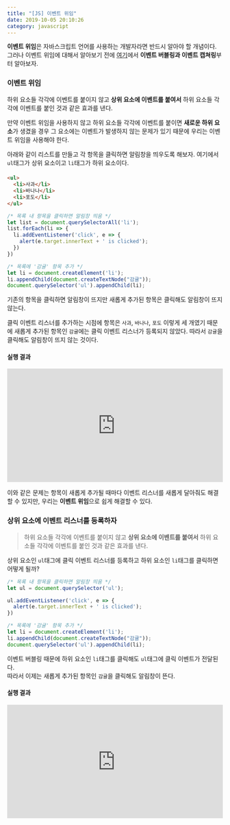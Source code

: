 ```yaml
---
title: "[JS] 이벤트 위임"
date: 2019-10-05 20:10:26
category: javascript
---
```


**이벤트 위임**은 자바스크립트 언어를 사용하는 개발자라면 반드시 알아야 할 개념이다.<br>
그러나 이벤트 위임에 대해서 알아보기 전에 [여기](https://jess2.xyz/JavaScript/event-bubbling%EA%B3%BC-event-capturing/)에서 **이벤트 버블링과 이벤트 캡쳐링**부터 알아보자.

### 이벤트 위임
하위 요소들 각각에 이벤트를 붙이지 않고 **상위 요소에 이벤트를 붙여서** 하위 요소들 각각에 이벤트를 붙인 것과 같은 효과를 낸다.

만약 이벤트 위임을 사용하지 않고 하위 요소들 각각에 이벤트를 붙이면 **새로운 하위 요소**가 생겼을 경우 그 요소에는 이벤트가 발생하지 않는 문제가 있기 때문에 우리는 이벤트 위임을 사용해야 한다.

아래와 같이 리스트를 만들고 각 항목을 클릭하면 알림창을 띄우도록 해보자. 여기에서 `ul`태그가 상위 요소이고 `li`태그가 하위 요소이다.

#### 
```html
<ul>
  <li>사과</li>
  <li>바나나</li>
  <li>포도</li>
</ul>
```

```js
/* 목록 내 항목을 클릭하면 알림창 띄움 */
let list = document.querySelectorAll('li');
list.forEach(li => {
  li.addEventListener('click', e => {
    alert(e.target.innerText + ' is clicked');
  })
})

/* 목록에 '감귤' 항목 추가 */
let li = document.createElement('li');
li.appendChild(document.createTextNode("감귤"));
document.querySelector('ul').appendChild(li);
```

기존의 항목을 클릭하면 알림창이 뜨지만 새롭게 추가된 항목은 클릭해도 알림창이 뜨지 않는다.

클릭 이벤트 리스너를 추가하는 시점에 항목은 `사과`, `바나나`, `포도` 이렇게 세 개였기 때문에 새롭게 추가된 항목인 `감귤`에는 클릭 이벤트 리스너가 등록되지 않았다. 따라서 `감귤`을 클릭해도 알림창이 뜨지 않는 것이다.

#### 실행 결과
<iframe height="265" style="width: 100%;" scrolling="no" title="wvvvgmx" src="https://codepen.io/je_ss2/embed/wvvvgmx?height=265&theme-id=0&default-tab=result" frameborder="no" allowtransparency="true" allowfullscreen="true">
  See the Pen <a href='https://codepen.io/je_ss2/pen/wvvvgmx'>wvvvgmx</a> by SoyeonJung
  (<a href='https://codepen.io/je_ss2'>@je_ss2</a>) on <a href='https://codepen.io'>CodePen</a>.
</iframe>

이와 같은 문제는 항목이 새롭게 추가될 때마다 이벤트 리스너를 새롭게 달아줘도 해결할 수 있지만, 우리는 **이벤트 위임**으로 쉽게 해결할 수 있다.


### 상위 요소에 이벤트 리스너를 등록하자
> 하위 요소들 각각에 이벤트를 붙이지 않고 **상위 요소에 이벤트를 붙여서** 하위 요소들 각각에 이벤트를 붙인 것과 같은 효과를 낸다.

상위 요소인 `ul`태그에 클릭 이벤트 리스너를 등록하고 하위 요소인 `li`태그를 클릭하면 어떻게 될까?

```js
/* 목록 내 항목을 클릭하면 알림창 띄움 */
let ul = document.querySelector('ul');

ul.addEventListener('click', e => {
  alert(e.target.innerText + ' is clicked');
})

/* 목록에 '감귤' 항목 추가 */
let li = document.createElement('li');
li.appendChild(document.createTextNode("감귤"));
document.querySelector('ul').appendChild(li);
```

이벤트 버블링 때문에 하위 요소인 `li`태그를 클릭해도 `ul`태그에 클릭 이벤트가 전달된다.<br>
따라서 이제는 새롭게 추가된 항목인 `감귤`을 클릭해도 알림창이 뜬다.

#### 실행 결과
<iframe height="265" style="width: 100%;" scrolling="no" title="MWWWJLW" src="https://codepen.io/je_ss2/embed/MWWWJLW?height=265&theme-id=0&default-tab=result" frameborder="no" allowtransparency="true" allowfullscreen="true">
  See the Pen <a href='https://codepen.io/je_ss2/pen/MWWWJLW'>MWWWJLW</a> by SoyeonJung
  (<a href='https://codepen.io/je_ss2'>@je_ss2</a>) on <a href='https://codepen.io'>CodePen</a>.
</iframe>









